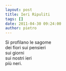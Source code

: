 ```yaml
---
layout: post
title: Ieri Ripuliti
tags: []
date: 2011-04-30 09:24:00
author: pietro
---
```

<div dir="ltr" style="text-align: left">Si profilano le sagome<br/>dei fiori sui pensieri<br/>sui giorni<br/>sui nostri ieri<br/>più neri.<br/>
